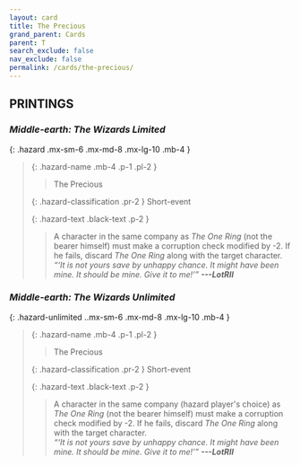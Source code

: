```yaml
---
layout: card
title: The Precious
grand_parent: Cards
parent: T
search_exclude: false
nav_exclude: false
permalink: /cards/the-precious/
---
```


## PRINTINGS


### _Middle-earth: The Wizards Limited_

{: .hazard .mx-sm-6 .mx-md-8 .mx-lg-10 .mb-4 }
> {: .hazard-name .mb-4 .p-1 .pl-2 }
> > <div class="hazard-mp"></div>
> > <div class="card-name">The Precious</div>
>
> {: .hazard-classification .pr-2 }
> Short-event
>
> {: .hazard-text .black-text .p-2 }
> > A character in the same company as _The One Ring_ (not the bearer himself) must make a corruption check modified by -2. If he fails, discard _The One Ring_ along with the target character. <br>_“‘It is not yours save by unhappy chance. It might have been mine. It should be mine. Give it to me!’”_ ***---&#65279;LotRII*** 
>

### _Middle-earth: The Wizards Unlimited_

{: .hazard-unlimited ..mx-sm-6 .mx-md-8 .mx-lg-10 .mb-4 }
> {: .hazard-name .mb-4 .p-1 .pl-2 }
> > <div class="hazard-mp"></div>
> > <div class="card-name">The Precious</div>
>
> {: .hazard-classification .pr-2 }
> Short-event
>
> {: .hazard-text .black-text .p-2 }
> > A character in the same company (hazard player's choice) as _The One Ring_ (not the bearer himself) must make a corruption check modified by -2. If he fails, discard _The One Ring_ along with the target character. <br>_“‘It is not yours save by unhappy chance. It might have been mine. It should be mine. Give it to me!’”_ ***---&#65279;LotRII*** 
>
